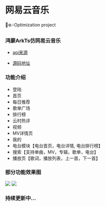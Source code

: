 # 网易云音乐
🎅❄️🎶Optimization project

### 鸿蒙ArkTs仿网易云音乐

- [api来源](https://github.com/Binaryify/NeteaseCloudMusicApi)

- [源码地址](https://github.com/linwu-hi/open_neteasy_cloud)




### 功能介绍

- 登陆
- 首页
- 每日推荐
- 歌单广场
- 排行榜
- 云村热评
- 视频
- MV详情页
- 我的
- 电台模块【电台首页，电台详情, 电台排行榜】
- 搜索【支持单曲，MV，专辑，歌单，电台】
- 播放页【歌词，播放列表，上一首，下一首】

### 部分功能效果图

![](https://github.com/linwu-hi/release-dev-offline/blob/main/docs/20231123164849.jpg)
![](https://github.com/linwu-hi/release-dev-offline/blob/main/docs/20231123164921.jpg)




### **持续更新中...**
